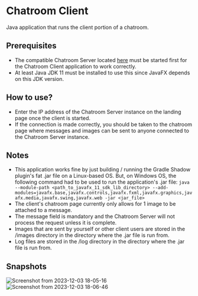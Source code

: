 # Chatroom Client
Java application that runs the client portion of a chatroom.

## Prerequisites
- The compatible Chatroom Server located [here](https://github.com/krm534/Chatroom-Server) must be started first for the Chatroom Client application to work correctly.
- At least Java JDK 11 must be installed to use this since JavaFX depends on this JDK version.

## How to use?
- Enter the IP address of the Chatroom Server instance on the landing page once the client is started.
- If the connection is made correctly, you should be taken to the chatroom page where messages and images can be sent to anyone connected to the Chatroom Server instance.

## Notes
- This application works fine by just building / running the Gradle Shadow plugin's fat .jar file on a Linux-based OS. But, on Windows OS, the following command had to be used to run the application's .jar file: `java --module-path <path_to_javafx_11_sdk_lib_directory> --add-modules=javafx.base,javafx.controls,javafx.fxml,javafx.graphics,javafx.media,javafx.swing,javafx.web -jar <jar_file>`
- The client's chatroom page currently only allows for 1 image to be attached to a message.
- The message field is mandatory and the Chatroom Server will not process the request unless it is complete.
- Images that are sent by yourself or other client users are stored in the /images directory in the directory where the .jar file is run from.
- Log files are stored in the /log directory in the directory where the .jar file is run from.

## Snapshots
![Screenshot from 2023-12-03 18-05-16](https://github.com/krm534/Chatroom-Client/assets/25673410/86dc2baa-a5d8-4d31-9f4c-3206327b2e4b)
![Screenshot from 2023-12-03 18-06-46](https://github.com/krm534/Chatroom-Client/assets/25673410/2810aa5a-b2ba-4629-86cb-504107effe28)
